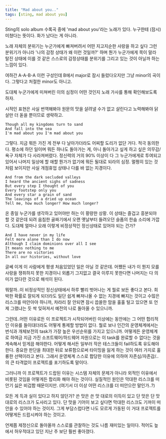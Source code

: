 ```yaml
---
title: "Mad about you.."
tags: [sting, mad about you]
---
```


Sting의 solo album 수록곡 중에 'mad about you'라는 노래가 있다. 누구한테 (잠시) 미쳤다는 뜻이다. 화가 났다는 게 아니라.

노래 자체의 분위기는 누군가에게 빠져버려서 어떤 지고지순한 사랑을 하고 싶다 그런 분위기가 아니라 '나의 감정 상태가 왜 이런 것일까?' 하며 뭔가 누군가에게 목이 말라 탈진 상태에 이를 것 같은 스스로의 감정상태를 분위기를 그리고 있는 것이 아닐까 하는 느낌이 있다.

여하간 A-A-B-A 이런 구성인데 B에서 major로 잠시 들렀다오지만 그냥 minor의 곡이다. 그렇다고 처절한 minor도 아니고.

도대체 누군가에게 미쳐버린 이의 심정이 어떤 것인지 노래 가사를 통해 확인해보도록 하자.

시적인 표현은 사실 번역해봐야 원문의 맛을 살려낼 수가 없고 살린다고 노력해봐야 닭살만 더 돋을 뿐이므로 생략하고.

```
Though all my kingdoms turn to sand
And fall into the sea
I'm mad about you I'm mad about you
```

그렇다. 지금 뭐든 가진 게 전부 다 날아가더라도 어찌할 도리가 없단 거다. 적극 동의한다. 평소에 하던 일이며 뭐든 하나도 돌아가는 게, 아니 돌아가고 싶게 하고 싶은 의무감/욕구 자체가 다 사라져버렸다. 정신력의 거의 90% 이상이 다 그 누군가에게로 투여되고 있어서 나머지 일상에 할 애할 뭔가가 없기에 뭐든 될대로 되라의 심정. 멀쩡히 있는 것 처럼 보이지만 사실 개점휴업 상태나 다를 바 없는 지경이다.

```
And from the dark secluded valleys
I heard the ancient sighs of sadness
But every step I thought of you
Every footstep only you
And every star a grain of sand
The leavings of a dried up ocean
Tell me, how much longer? How much longer?
```

온 종일 누군가를 생각하고 있어야만 하는 이 황량한 상황. 이 상태는 즐겁고 흥분되야 할 것 같은데 되려 음침한 골짜기에서 오랜 옛날부터 들려오던 슬픔의 한숨 소리에 가깝다. 도대체 얼마나 오래 이렇게 비정상적인 정신상태로 있어야 되는 건가?

```
And I have never in my life
Felt more alone than I do now
Although I claim dominions over all I see
It means nothing to me
There are no victories
In all our histories, without love
```

글쎄 이게 이 사람에게 평생 처음있었던 일은 아닐 것 같은데. 어쨌든 내가 이 뭔지 모를 사랑을 쟁취하지 못한 지경이니 외롭기 그지없고 결국 이루지 못한다면 나머지는 다 의미가 없다란 것으로 해석이 된다. 

뭐랄까..이 비정상적인 정신상태에서 하루 빨리 벗어나는 게 뭘로 보든 좋다고 본다. 희박한 확률로 잘되게 되더라도 일단 쉽게 빠져나올 수 없는 지경에 빠지는 것이고 수많은 리스크를 떠안아야 하니까, 차라리 잘 안되면 잠시 씁쓸한 맘을 훌훌 털고 있으면 또 언제 그랬냐는 듯 싹 잊혀져서 예전의 나로 돌아올 수 있으니까.

그런데..어떤 이유로든 이 프로젝트가 시작되어버린 이상에는 동안에는 그 어떤 합리적인 이유를 들이대더라도 어떻게 통제할 방법이 없다. 뭘로 보나 인간의 운영체계에서는 번식과 개체보전의 task가 가장 높은 우선순위를 가지고 있으니까. 어떻게든 운영체계로 하여금 지금 가진 소프트웨어/하드웨어 자원으로는 이 task를 완료할 수 없다는 것을 계속해서 믿게끔 해야한다. 어떻게 해서든 일부러 작은 테스크들이 fail하도록 유도해야 한다. 중요한 판단을 최대한 뒤로 보류함으로써 타이밍을 잃게 하는 것이 여러 가지로 훌륭한 선택이라고 본다. 그래서 운영체계 스스로 합당한 이유에 의하여 자존심/자존감/..의 큰 타격없이 프로젝트를 포기하도록 말이다.

그러니까 이 프로젝트가 드랍된 이유는 시스템 자체의 문제가 아니라 외적인 이유에서 비롯된 것임을 어떻게든 합리화 해야 하는 것이다. 실질적인 원인은 막대한 리스크를 떠안기 싫은 비겁함 때문이지만. (여기서 더 이상 어떤 리스크를 더 떠안으란 말인가..?)

모든 게 득과 실이 있다고 하지 않던가? 쓴 맛은 쓴 맛 대로의 이득이 있고 단 맛은 단 맛대로의 리스크가 도사리고 있다. 단 맛을 기어이 보고 싶다면 막대한 리스크도 기꺼이 떠 안을 수 있어야 하는 것이지. 그게 부담스럽다면 나도 모르게 가동된 이 거대 프로젝트를 어떻게든 드랍시켜야 하는 것이고. 

언제쯤 제정신으로 돌아올까 스스로를 관찰하는 것도 나름 재미있는 일이다. 적어도 늪에서 허우적대고 있던 지난 주 보단 훨씬 좋아졌다. 